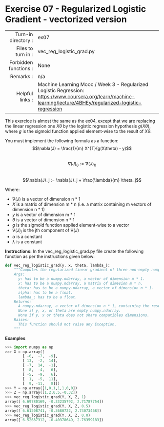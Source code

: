 # Exercise 07 - Regularized Logistic Gradient - vectorized version

|                         |                    |
| -----------------------:| ------------------ |
|   Turn-in directory :   |  ex07              |
|   Files to turn in :    |  vec_reg_logistic_grad.py|
|   Forbidden functions : |  None              |
|   Remarks :             |  n/a               |
|   Helpful links :       |   	Machine Learning Mooc / Week 3 - Regularized Logistic Regression:  https://www.coursera.org/learn/machine-learning/lecture/4BHEy/regularized-logistic-regression | 


This exercice is almost the same as the ex04, except that we are replacing the linear regression one $X\theta$ by the logistic regression hypothesis $g(X\theta)$, where $g$ is the sigmoid function applied element-wise to the result of $X\theta$.

You must implement the following formula as a function:
$$\nabla(J) = \frac{1}{m} X^{T}(g(X\theta) - y)$$  
$$\nabla(J)_0 := \nabla(J)_0$$  
$$\nabla(J)_j := \nabla(J)_j + \frac{\lambda}{m} \theta_j$$

Where:  
- $\nabla(J)$ is a vector of dimension n * 1   
- $X$ is a matrix of dimension m * n (i.e. a matrix containing m vectors of dimension n * 1)  
- $y$ is a vector of dimension m * 1 
- $\theta$ is a vector of dimension n * 1   
- $g$ is the sigmoid function applied element-wise to a vector
- $\nabla(J)_j$ is the jth component of $\nabla(J)$
- $\alpha$ is a constant
- $\lambda$ is a constant


**Instructions:**
In the vec_reg_logistic_grad.py file create the following function as per the instructions given below:
```python
def vec_reg_logistic_grad(y, x, theta, lambda_):
    """Computes the regularized linear gradient of three non-empty numpy.ndarray, without any for-loop. The three arrays must have compatible dimensions.
    Args:
      y: has to be a numpy.ndarray, a vector of dimension m * 1.
      x: has to be a numpy.ndarray, a matrix of dimesion m * n.
      theta: has to be a numpy.ndarray, a vector of dimension n * 1.
      alpha: has to be a float.
      lambda_: has to be a float.
    Returns:
      A numpy.ndarray, a vector of dimension n * 1, containing the results of the formula for all j.
      None if y, x, or theta are empty numpy.ndarray.
      None if y, x or theta does not share compatibles dimensions.
    Raises:
      This function should not raise any Exception.
    """
```

**Examples**
```python
>>> import numpy as np
>>> X = np.array([
      	[ -6,  -7,  -9],
        [ 13,  -2,  14],
        [ -7,  14,  -1],
        [ -8,  -4,   6],
        [ -5,  -9,   6],
        [  1,  -5,  11],
        [  9, -11,   8]])
>>> Y = np.array([1,0,1,1,1,0,0])
>>> Z = np.array([1.2,0.5,-0.32])
>>> vec_reg_logistic_grad(Y, X, Z, 1)
array([ 6.69780169, -0.33235792, 2.71787754])
>>> vec_reg_logistic_grad(Y, X, Z, 0.5)
array([ 6.61208741, -0.3680722, 2.74073468])
>>> vec_reg_logistic_grad(Y, X, Z, 0.0)
array([ 6.52637312, -0.40378649, 2.76359183])
```
